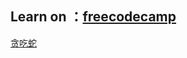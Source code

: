 ## Learn on ：[freecodecamp](https://www.freecodecamp.org)
[贪吃蛇](https://rqlmj.github.io/prep/snake/index.html)
